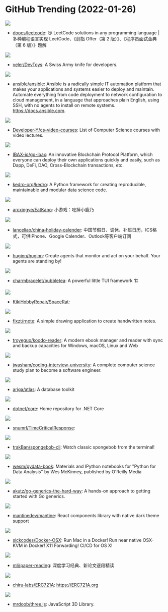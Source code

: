 # GitHub Trending (2022-01-26)

![](https://img.shields.io/badge/Java-New%20406-green?style=flat-square&logo=appveyor)
- [doocs/leetcode](https://github.com/doocs/leetcode): 😏 LeetCode solutions in any programming language | 多种编程语言实现 LeetCode、《剑指 Offer（第 2 版）》、《程序员面试金典（第 6 版）》题解

![](https://img.shields.io/badge/C%23-New%20609-green?style=flat-square&logo=appveyor)
- [veler/DevToys](https://github.com/veler/DevToys): A Swiss Army knife for developers.

![](https://img.shields.io/badge/Python-New%20140-green?style=flat-square&logo=appveyor)
- [ansible/ansible](https://github.com/ansible/ansible): Ansible is a radically simple IT automation platform that makes your applications and systems easier to deploy and maintain. Automate everything from code deployment to network configuration to cloud management, in a language that approaches plain English, using SSH, with no agents to install on remote systems. https://docs.ansible.com.

![](https://img.shields.io/badge/none-New%20479-green?style=flat-square&logo=appveyor)
- [Developer-Y/cs-video-courses](https://github.com/Developer-Y/cs-video-courses): List of Computer Science courses with video lectures.

![](https://img.shields.io/badge/Go-New%20700-green?style=flat-square&logo=appveyor)
- [IBAX-io/go-ibax](https://github.com/IBAX-io/go-ibax): An innovative Blockchain Protocol Platform, which everyone can deploy their own applications quickly and easily, such as Dapp, DeFi, DAO, Cross-Blockchain transactions, etc.

![](https://img.shields.io/badge/Python-New%20182-green?style=flat-square&logo=appveyor)
- [kedro-org/kedro](https://github.com/kedro-org/kedro): A Python framework for creating reproducible, maintainable and modular data science code.

![](https://img.shields.io/badge/JavaScript-New%20152-green?style=flat-square&logo=appveyor)
- [arcxingye/EatKano](https://github.com/arcxingye/EatKano): 小游戏：吃掉小鹿乃

![](https://img.shields.io/badge/none-New%2095-green?style=flat-square&logo=appveyor)
- [lanceliao/china-holiday-calender](https://github.com/lanceliao/china-holiday-calender): 中国节假日、调休、补班日历，ICS格式，可供IPhone、Google Calender、Outlook等客户端订阅

![](https://img.shields.io/badge/Ruby-New%20150-green?style=flat-square&logo=appveyor)
- [huginn/huginn](https://github.com/huginn/huginn): Create agents that monitor and act on your behalf. Your agents are standing by!

![](https://img.shields.io/badge/Go-New%20381-green?style=flat-square&logo=appveyor)
- [charmbracelet/bubbletea](https://github.com/charmbracelet/bubbletea): A powerful little TUI framework 🏗

![](https://img.shields.io/badge/C%2B%2B-New%2039-green?style=flat-square&logo=appveyor)
- [KikiHobbyRepair/SpaceRat](https://github.com/KikiHobbyRepair/SpaceRat): 

![](https://img.shields.io/badge/Rust-New%20125-green?style=flat-square&logo=appveyor)
- [flxzt/rnote](https://github.com/flxzt/rnote): A simple drawing application to create handwritten notes.

![](https://img.shields.io/badge/JavaScript-New%2074-green?style=flat-square&logo=appveyor)
- [troyeguo/koodo-reader](https://github.com/troyeguo/koodo-reader): A modern ebook manager and reader with sync and backup capacities for Windows, macOS, Linux and Web

![](https://img.shields.io/badge/none-New%20274-green?style=flat-square&logo=appveyor)
- [jwasham/coding-interview-university](https://github.com/jwasham/coding-interview-university): A complete computer science study plan to become a software engineer.

![](https://img.shields.io/badge/Go-New%20180-green?style=flat-square&logo=appveyor)
- [ariga/atlas](https://github.com/ariga/atlas): A database toolkit

![](https://img.shields.io/badge/Shell-New%2055-green?style=flat-square&logo=appveyor)
- [dotnet/core](https://github.com/dotnet/core): Home repository for .NET Core

![](https://img.shields.io/badge/Java-New%2035-green?style=flat-square&logo=appveyor)
- [snumrl/TimeCriticalResponse](https://github.com/snumrl/TimeCriticalResponse): 

![](https://img.shields.io/badge/Python-New%2046-green?style=flat-square&logo=appveyor)
- [trakBan/spongebob-cli](https://github.com/trakBan/spongebob-cli): Watch classic spongebob from the terminal!

![](https://img.shields.io/badge/Jupyter%20Notebook-New%2040-green?style=flat-square&logo=appveyor)
- [wesm/pydata-book](https://github.com/wesm/pydata-book): Materials and IPython notebooks for "Python for Data Analysis" by Wes McKinney, published by O'Reilly Media

![](https://img.shields.io/badge/Go-New%20112-green?style=flat-square&logo=appveyor)
- [akutz/go-generics-the-hard-way](https://github.com/akutz/go-generics-the-hard-way): A hands-on approach to getting started with Go generics.

![](https://img.shields.io/badge/TypeScript-New%20491-green?style=flat-square&logo=appveyor)
- [mantinedev/mantine](https://github.com/mantinedev/mantine): React components library with native dark theme support

![](https://img.shields.io/badge/Shell-New%20250-green?style=flat-square&logo=appveyor)
- [sickcodes/Docker-OSX](https://github.com/sickcodes/Docker-OSX): Run Mac in a Docker! Run near native OSX-KVM in Docker! X11 Forwarding! CI/CD for OS X!

![](https://img.shields.io/badge/none-New%20147-green?style=flat-square&logo=appveyor)
- [mli/paper-reading](https://github.com/mli/paper-reading): 深度学习经典、新论文逐段精读

![](https://img.shields.io/badge/Solidity-New%2037-green?style=flat-square&logo=appveyor)
- [chiru-labs/ERC721A](https://github.com/chiru-labs/ERC721A): https://ERC721A.org

![](https://img.shields.io/badge/JavaScript-New%20186-green?style=flat-square&logo=appveyor)
- [mrdoob/three.js](https://github.com/mrdoob/three.js): JavaScript 3D Library.


